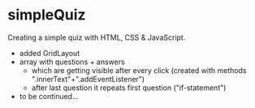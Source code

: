 # simpleQuiz

Creating a simple quiz with HTML, CSS & JavaScript.

- added GridLayout
- array with questions + answers 
    - which are getting visible after every click (created with methods ".innerText"+".addEventListener")
    - after last question it repeats first question ("if-statement")
- to be continued...